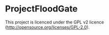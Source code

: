 # ProjectFloodGate
This project is licenced under the GPL v2 licence (http://opensource.org/licenses/GPL-2.0).
